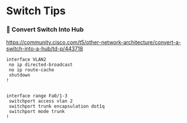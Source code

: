 # Switch Tips


### :pushpin: Convert Switch Into Hub

https://community.cisco.com/t5/other-network-architecture/convert-a-switch-into-a-hub/td-p/443718

```
interface VLAN2
 no ip directed-broadcast
 no ip route-cache
 shutdown
!


interface range Fa0/1-3
 switchport access vlan 2
 switchport trunk encapsulation dot1q
 switchport mode trunk
!

